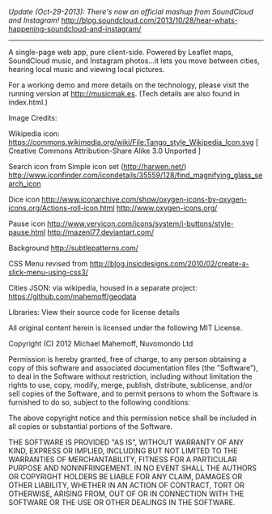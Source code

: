 *Update (Oct-29-2013): There's now an official mashup from SoundCloud and Instagram!*
http://blog.soundcloud.com/2013/10/28/hear-whats-happening-soundcloud-and-instagram/

<hr>

A single-page web app, pure client-side. Powered by Leaflet maps,
SoundCloud music, and Instagram photos...it lets you move between
cities, hearing local music and viewing local pictures.

For a working demo and more details on the technology,
please visit the running version at http://musicmak.es.
(Tech details are also found in index.html.)

Image Credits:

  Wikipedia icon: https://commons.wikimedia.org/wiki/File:Tango_style_Wikipedia_Icon.svg
  [ Creative Commons Attribution-Share Alike 3.0 Unported ]

  Search icon
  from Simple icon set (http://harwen.net/)
  http://www.iconfinder.com/icondetails/35559/128/find_magnifying_glass_search_icon

  Dice icon
  http://www.iconarchive.com/show/oxygen-icons-by-oxygen-icons.org/Actions-roll-icon.html
  http://www.oxygen-icons.org/

  Pause icon
  http://www.veryicon.com/icons/system/i-buttons/style-pause.html
  http://mazenl77.deviantart.com/

  Background
  http://subtlepatterns.com/

  CSS Menu
  revised from http://blog.insicdesigns.com/2010/02/create-a-slick-menu-using-css3/

Cities JSON:
  via wikipedia, housed in a separate project: https://github.com/mahemoff/geodata

Libraries:
  View their source code for license details

All original content herein is licensed under the following MIT License.

Copyright (C) 2012 Michael Mahemoff, Nuvomondo Ltd

Permission is hereby granted, free of charge, to any person obtaining a
copy of this software and associated documentation files (the
"Software"), to deal in the Software without restriction, including
without limitation the rights to use, copy, modify, merge, publish,
distribute, sublicense, and/or sell copies of the Software, and to
permit persons to whom the Software is furnished to do so, subject to
the following conditions:

The above copyright notice and this permission notice shall be included
in all copies or substantial portions of the Software.

THE SOFTWARE IS PROVIDED "AS IS", WITHOUT WARRANTY OF ANY KIND, EXPRESS
OR IMPLIED, INCLUDING BUT NOT LIMITED TO THE WARRANTIES OF
MERCHANTABILITY, FITNESS FOR A PARTICULAR PURPOSE AND NONINFRINGEMENT.
IN NO EVENT SHALL THE AUTHORS OR COPYRIGHT HOLDERS BE LIABLE FOR ANY
CLAIM, DAMAGES OR OTHER LIABILITY, WHETHER IN AN ACTION OF CONTRACT,
TORT OR OTHERWISE, ARISING FROM, OUT OF OR IN CONNECTION WITH THE
SOFTWARE OR THE USE OR OTHER DEALINGS IN THE SOFTWARE.

